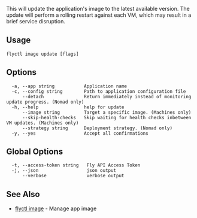 This will update the application's image to the latest available version.
The update will perform a rolling restart against each VM, which may result in a brief service disruption.

## Usage
~~~
flyctl image update [flags]
~~~

## Options

~~~
  -a, --app string           Application name
  -c, --config string        Path to application configuration file
      --detach               Return immediately instead of monitoring update progress. (Nomad only)
  -h, --help                 help for update
      --image string         Target a specific image. (Machines only)
      --skip-health-checks   Skip waiting for health checks inbetween VM updates. (Machines only)
      --strategy string      Deployment strategy. (Nomad only)
  -y, --yes                  Accept all confirmations
~~~

## Global Options

~~~
  -t, --access-token string   Fly API Access Token
  -j, --json                  json output
      --verbose               verbose output
~~~

## See Also

* [flyctl image](/docs/flyctl/image/)	 - Manage app image

